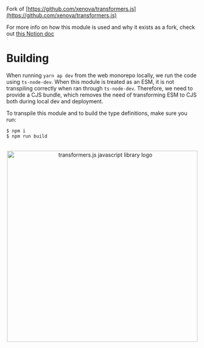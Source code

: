 Fork of [https://github.com/xenova/transformers.js](https://github.com/xenova/transformers.js)

For more info on how this module is used and why it exists as a fork, check out [this Notion doc](https://www.notion.so/penfold/Feature-Extraction-Service-dd88a60c131c487c8ee92671786e2b14)

# Building

When running `yarn ap dev` from the web monorepo locally, we run the code using `ts-node-dev`. When this module is treated as an ESM, it is not transpiling correctly when ran through `ts-node-dev`. Therefore, we need to provide a CJS bundle, which removes the need of transforming ESM to CJS both during local dev and deployment.

To transpile this module and to build the type definitions, make sure you run:

```shell
$ npm i
$ npm run build
```

<p align="center">
    <br/>
    <picture> 
        <source media="(prefers-color-scheme: dark)" srcset="https://github.com/xenova/transformers.js/assets/26504141/bd047e0f-aca9-4ff7-ba07-c7ca55442bc4" width="500" style="max-width: 100%;">
        <source media="(prefers-color-scheme: light)" srcset="https://github.com/xenova/transformers.js/assets/26504141/84a5dc78-f4ea-43f4-96f2-b8c791f30a8e" width="500" style="max-width: 100%;">
        <img alt="transformers.js javascript library logo" src="https://github.com/xenova/transformers.js/assets/26504141/84a5dc78-f4ea-43f4-96f2-b8c791f30a8e" width="500" style="max-width: 100%;">
    </picture>
    <br/>
</p>
